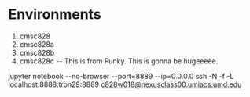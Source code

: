 # Environments

1. cmsc828
2. cmsc828a
3. cmsc828b
4. cmsc828c -- This is from Punky. This is gonna be hugeeeee.



jupyter notebook --no-browser --port=8889 --ip=0.0.0.0
ssh -N -f -L localhost:8888:tron29:8889 c828w018@nexusclass00.umiacs.umd.edu